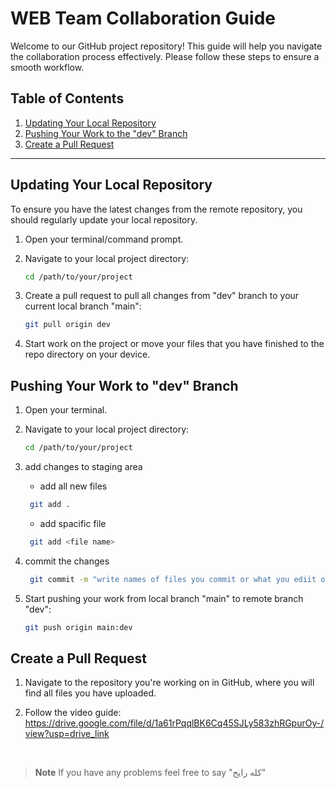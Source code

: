 # WEB Team Collaboration Guide

Welcome to our GitHub project repository! This guide will help you navigate the collaboration process effectively. Please follow these steps to ensure a smooth workflow.

## Table of Contents
1. [Updating Your Local Repository](#updating-your-local-repository)
2. [Pushing Your Work to the "dev" Branch](#pushing-your-work-to-the-dev-branch)
3. [Create a Pull Request](#create-a-pull-request)

---

## Updating Your Local Repository

To ensure you have the latest changes from the remote repository, you should regularly update your local repository.

1. Open your terminal/command prompt.

2. Navigate to your local project directory:
    ```bash
    cd /path/to/your/project
    ```

3. Create a pull request to pull all changes from "dev" branch to your current local branch "main":
    ```bash
    git pull origin dev
    ```

4. Start work on the project or move your files that you have finished to the repo directory on your device.



## Pushing Your Work to "dev" Branch

1. Open your terminal.

2. Navigate to your local project directory:
    ```bash
    cd /path/to/your/project
    ```
    
2. add changes to staging area
   - add all new files
   ```bash
    git add .
    ```
   - add spacific file
   ```bash
    git add <file name>
    ```
   
3. commit the changes
   ```bash
    git commit -m "write names of files you commit or what you ediit or add"
    ```
   
4. Start pushing your work from local branch "main" to remote branch "dev":
    ```bash
    git push origin main:dev
    ```

## Create a Pull Request

1. Navigate to the repository you're working on in GitHub, where you will find all files you have uploaded.

2. Follow the video guide:
    https://drive.google.com/file/d/1a61rPqqlBK6Cq45SJLy583zhRGpurOy-/view?usp=drive_link

<br>

> **Note**
> If you have any problems feel free to say "كله رايح"
